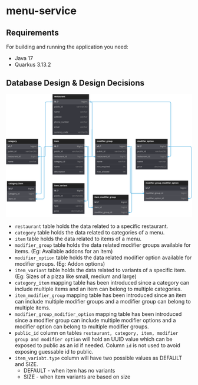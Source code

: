 # menu-service

## Requirements

For building and running the application you need:
- Java 17
- Quarkus 3.13.2

## Database Design & Design Decisions

![Alt text](./misc/db-design/eat-club-coding-assignment-db-design.svg)
- `restaurant` table holds the data related to a specific restaurant.
- `category` table holds the data related to categories of a menu.
- `item` table holds the data related to items of a menu.
- `modifier_group` table holds the data related modifier groups available for items. (Eg: Available addons for an item)
- `modifier_option` table holds the data related modifier option available for modifier groups. (Eg: Addon options)
- `item_variant` table holds the data related to variants of a specific item. (Eg: Sizes of a pizza like small, medium and large)
- `category_item` mapping table has been introduced since a category can include multiple items and an item can belong to multiple categories.
- `item_modifier_group` mapping table has been introduced since an item can include multiple modifier groups and a modifier group can belong to multiple items.
- `modifier_group_modifier_option` mapping table has been introduced since a modifier group can include multiple modifier options and a modifier option can belong to multiple modifier groups.
- `public_id` column on tables `restaurant, category, item, modifier group and modifier option` will hold an UUID value which can be exposed to public as an id if needed. Column `id` is not used to avoid exposing guessable id to public.
- `item_variabt.type` column will have two possible values as DEFAULT and SIZE.
  - DEFAULT - when item has no variants
  - SIZE - when item variants are based on size


